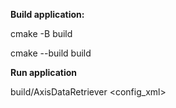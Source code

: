 **Build application:**

cmake -B build

cmake --build build

**Run application**

build/AxisDataRetriever \<config_xml\>
